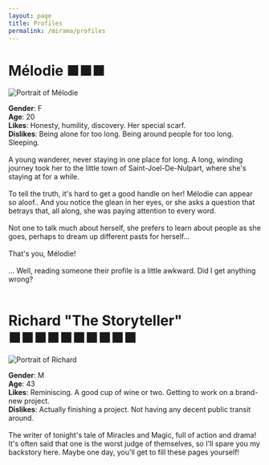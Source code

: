 ```yaml
---
layout: page
title: Profiles
permalink: /mirama/profiles
---
```


# Mélodie ■■■

![Portrait of Mélodie](/images/portraits/melodie512.png)

**Gender**: F<br>
**Age**: 20<br>
**Likes**: Honesty, humility, discovery. Her special scarf.<br>
**Dislikes**: Being alone for too long. Being around people for too long. Sleeping.<br>
<br>
A young wanderer, never staying in one place for long. A long, winding journey took her to the little town of Saint-Joel-De-Nulpart, where she's staying at for a while.<br>
<br>
To tell the truth, it's hard to get a good handle on her! Mélodie can appear so aloof.. And you notice the glean in her eyes, or she asks a question that betrays that, all along, she was paying attention to every word.<br>
<br>
Not one to talk much about herself, she prefers to learn about people as she goes, perhaps to dream up different pasts for herself...<br>
<br>
That's you, Mélodie!<br>
<br>
... Well, reading someone their profile is a little awkward. Did I get anything wrong?<br>
<br>

# Richard "The Storyteller" ■■■■■■■■■■

![Portrait of Richard](/images/portraits/storyteller512.png)

**Gender**: M<br>
**Age**: 43<br>
**Likes**: Reminiscing. A good cup of wine or two. Getting to work on a brand-new project.<br>
**Dislikes**: Actually finishing a project. Not having any decent public transit around.<br>
<br>
The writer of tonight's tale of Miracles and Magic, full of action and drama! 
<br>
It's often said that one is the worst judge of themselves, so I'll spare you my backstory here. Maybe one day, you'll get to fill these pages yourself!<br>
<br>
